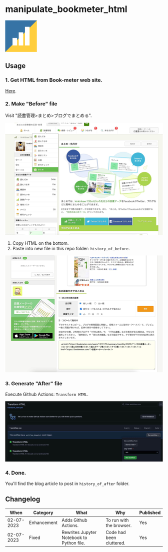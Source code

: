 # manipulate_bookmeter_html

<img width="20%" alt="" src="./img/01-01_logo.png">

## Usage

### 1. Get HTML from Book-meter web site.

[Here](https://bookmeter.com/users/1313175).

### 2. Make "Before" file

Visit "読書管理>まとめ>ブログでまとめる".

![](./img/02_01.jpg)

1. Copy HTML on the bottom.
2. Paste into new file in this repo folder: `history_of_before`.

![](./img/02_02.jpg)
### 3. Generate "After" file

Execute Github Actions: `Transform HTML`.

![](./img/02_03.jpg)

### 4. Done.

You'll find the blog article to post in `history_of_after` folder.

## Changelog

| When | Category | What | Why | Published |
|---|---|---|---|---|
|02-07-2023|Enhancement|Adds Github Actions.|To run with the browser.|Yes|
|02-07-2023|Fixed|Rewrites Jupyter Notebook to Python file.|Code had been cluttered.|Yes|
